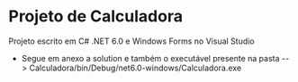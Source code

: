 # Projeto de Calculadora
Projeto escrito em C# .NET 6.0 e Windows Forms no Visual Studio
- Segue em anexo a solution e também o executável presente na pasta
--> Calculadora/bin/Debug/net6.0-windows/Calculadora.exe
